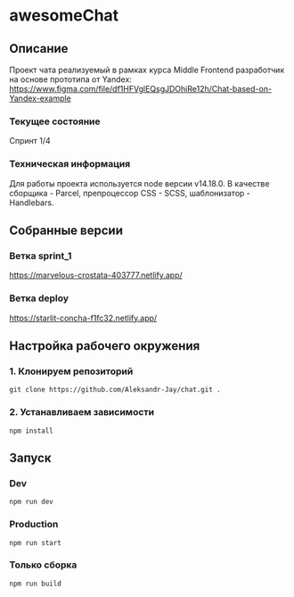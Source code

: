 # awesomeChat
## Описание
Проект чата реализуемый в рамках курса Middle Frontend разработчик на основе прототипа от Yandex: https://www.figma.com/file/df1HFVglEQsgJDOhiRe12h/Chat-based-on-Yandex-example
### Текущее состояние
Спринт 1/4
### Техническая информация
Для работы проекта используется node версии v14.18.0. В качестве сборщика - Parcel, препроцессор CSS - SCSS, шаблонизатор - Handlebars.
## Собранные версии
### Ветка sprint_1
https://marvelous-crostata-403777.netlify.app/
### Ветка deploy
https://starlit-concha-f1fc32.netlify.app/
## Настройка рабочего окружения
### 1. Клонируем репозиторий 
```shell
git clone https://github.com/Aleksandr-Jay/chat.git .
```
### 2. Устанавливаем зависимости
```shell
npm install
```
## Запуск
### Dev 
```shell
npm run dev
```
### Production 
```shell
npm run start
```
### Только сборка 
```shell
npm run build
```